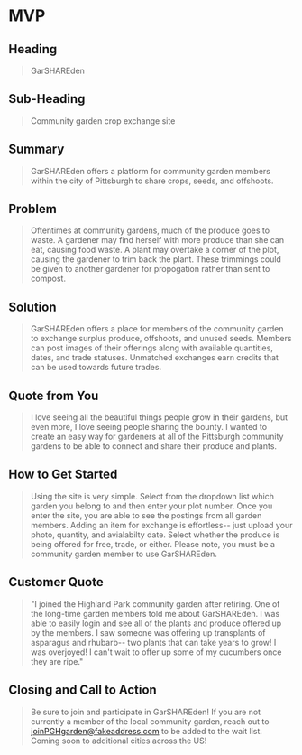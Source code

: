 
# MVP #

## Heading ##
  > GarSHAREden

## Sub-Heading ##
  > Community garden crop exchange site

## Summary ##
  > GarSHAREden offers a platform for community garden members within the city of Pittsburgh to share crops, seeds, and offshoots.

## Problem ##
  > Oftentimes at community gardens, much of the produce goes to waste. A gardener may find herself with more produce than she can eat, causing food waste. A plant may overtake a corner of the plot, causing the gardener to trim back the plant. These trimmings could be given to another gardener for propogation rather than sent to compost.

## Solution ##
  > GarSHAREden offers a place for members of the community garden to exchange surplus produce, offshoots, and unused seeds. Members can post images of their offerings along with available quantities, dates, and trade statuses. Unmatched exchanges earn credits that can be used towards future trades.

## Quote from You ##
  > I love seeing all the beautiful things people grow in their gardens, but even more, I love seeing people sharing the bounty. I wanted to create an easy way for gardeners at all of the Pittsburgh community gardens to be able to connect and share their produce and plants.

## How to Get Started ##
  > Using the site is very simple. Select from the dropdown list which garden you belong to and then enter your plot number. Once you enter the site, you are able to see the postings from all garden members. Adding an item for exchange is effortless-- just upload your photo, quantity, and avialabilty date. Select whether the produce is being offered for free, trade, or either. Please note, you must be a community garden member to use GarSHAREden.

## Customer Quote ##
  > "I joined the Highland Park community garden after retiring. One of the long-time garden members told me about GarSHAREden. I was able to easily login and see all of the plants and produce offered up by the members. I saw someone was offering up transplants of asparagus and rhubarb-- two plants that can take years to grow! I was overjoyed! I can't wait to offer up some of my cucumbers once they are ripe."

## Closing and Call to Action ##
  > Be sure to join and participate in GarSHAREden! If you are not currently a member of the local community garden, reach out to joinPGHgarden@fakeaddress.com to be added to the wait list. Coming soon to additional cities across the US!